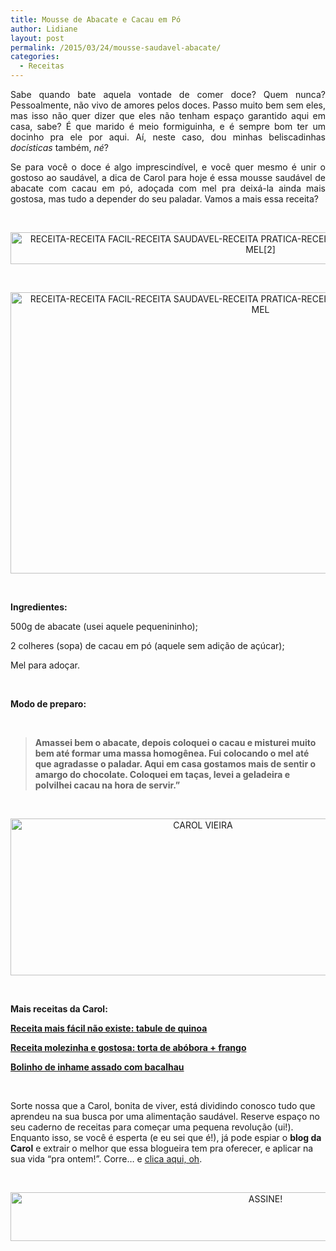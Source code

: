 ```yaml
---
title: Mousse de Abacate e Cacau em Pó
author: Lidiane
layout: post
permalink: /2015/03/24/mousse-saudavel-abacate/
categories:
  - Receitas
---
```

<p align="justify">
  Sabe quando bate aquela vontade de comer doce? Quem nunca? Pessoalmente, não vivo de amores pelos doces. Passo muito bem sem eles, mas isso não quer dizer que eles não tenham espaço garantido aqui em casa, sabe? É que marido é meio formiguinha, e é sempre bom ter um docinho pra ele por aqui. Aí, neste caso, dou minhas beliscadinhas <em>docísticas</em> também, <em>né</em>?
</p>

<p align="justify">
  Se para você o doce é algo imprescindível, e você quer mesmo é unir o gostoso ao saudável, a dica de Carol para hoje é essa mousse saudável de abacate com cacau em pó, adoçada com mel pra deixá-la ainda mais gostosa, mas tudo a depender do seu paladar. Vamos a mais essa receita?
</p>

&nbsp;

<p align="center">
  <a href="https://www.trololodemulher.com.br/2015/03/RECEITA-RECEITA-FACIL-RECEITA-SAUDAVEL-RECEITA-PRATICA-RECEITA-SIMPLES-MOUSSE-ABACATE-CACAU-MEL2.jpg"><img class="alignnone size-full wp-image-10875" src="https://www.trololodemulher.com.br/2015/03/RECEITA-RECEITA-FACIL-RECEITA-SAUDAVEL-RECEITA-PRATICA-RECEITA-SIMPLES-MOUSSE-ABACATE-CACAU-MEL2.jpg" alt="RECEITA-RECEITA FACIL-RECEITA SAUDAVEL-RECEITA PRATICA-RECEITA SIMPLES-MOUSSE-ABACATE-CACAU-MEL[2]" width="800" height="51" /></a>
</p>

&nbsp;

<p align="center">
  <a href="https://www.trololodemulher.com.br/2015/03/RECEITA-RECEITA-FACIL-RECEITA-SAUDAVEL-RECEITA-PRATICA-RECEITA-SIMPLES-MOUSSE-ABACATE-CACAU-MEL.jpg"><img class="alignnone size-full wp-image-10874" src="https://www.trololodemulher.com.br/2015/03/RECEITA-RECEITA-FACIL-RECEITA-SAUDAVEL-RECEITA-PRATICA-RECEITA-SIMPLES-MOUSSE-ABACATE-CACAU-MEL.jpg" alt="RECEITA-RECEITA FACIL-RECEITA SAUDAVEL-RECEITA PRATICA-RECEITA SIMPLES-MOUSSE-ABACATE-CACAU-MEL" width="800" height="450" /></a>
</p>

&nbsp;

**Ingredientes:**

500g de abacate (usei aquele pequenininho);

2 colheres (sopa) de cacau em pó (aquele sem adição de açúcar);

Mel para adoçar.

&nbsp;

**Modo de preparo:**

&nbsp;

> **Amassei bem o abacate, depois coloquei o cacau e misturei muito bem até formar uma massa homogênea. Fui colocando o mel até que agradasse o paladar. Aqui em casa gostamos mais de sentir o amargo do chocolate. Coloquei em taças, levei a geladeira e polvilhei cacau na hora de servir.”**

&nbsp;

<p align="center">
  <a href="https://www.trololodemulher.com.br/2014/07/CAROL-VIEIRA.png"><img class="alignnone size-full wp-image-10204" src="https://www.trololodemulher.com.br/2014/07/CAROL-VIEIRA.png" alt="CAROL VIEIRA" width="600" height="251" /></a>
</p>

&nbsp;

**Mais receitas da Carol:**

<a href="http://www.trololodemulher.com.br/2015/03/10/tabule-de-quinoa/" target="_blank" rel="noopener noreferrer"><strong>Receita mais fácil não existe: tabule de quinoa</strong></a>

<a href="http://www.trololodemulher.com.br/2014/11/05/receita-torta-abobora-frango/" target="_blank" rel="noopener noreferrer"><strong>Receita molezinha e gostosa: torta de abóbora + frango</strong></a>

<a href="http://www.trololodemulher.com.br/2014/11/19/inhame-assado-bacalhau/" target="_blank" rel="noopener noreferrer"><strong>Bolinho de inhame assado com bacalhau</strong></a>

&nbsp;

Sorte nossa que a Carol, bonita de viver, está dividindo conosco tudo que aprendeu na sua busca por uma alimentação saudável. Reserve espaço no seu caderno de receitas para começar uma pequena revolução (ui!). Enquanto isso, se você é esperta (e eu sei que é!), já pode espiar o **blog da Carol** e extrair o melhor que essa blogueira tem pra oferecer, e aplicar na sua vida “pra ontem!”. Corre… e <a href="http://mundocarolvieira.blogspot.com.br/" target="_blank" rel="noopener noreferrer">clica aqui, oh</a>.

&nbsp;

<p align="center">
  <a href="http://feedburner.google.com/fb/a/mailverify?uri=blogbichafemea&loc=pt_BR" target="_blank" rel="noopener noreferrer"><img class="alignnone size-full wp-image-10439" src="https://www.trololodemulher.com.br/2014/09/ASSINE.png" alt="ASSINE!" width="800" height="78" /></a>
</p>

&nbsp;

&nbsp;